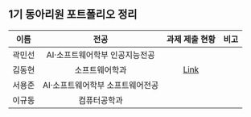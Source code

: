 
## 1기 동아리원 포트폴리오 정리

| 이름 | 전공 | 과제 제출 현황 | 비고 |
| :---: | :---: | :---: | :---: |
| 곽민선 | AI·소프트웨어학부 인공지능전공 | | |
| 김동현 | 소프트웨어학과 | [Link](https://github.com/mlads-gachon/assignment/blob/main/1%EA%B8%B0/%EA%B9%80%EB%8F%99%ED%98%84/README.md) | |
| 서용준 | AI·소프트웨어학부 소프트웨어전공 |  | |
| 이규동 | 컴퓨터공학과 |  | |


<!--
과제 제출 현황은 각 동아리원 폴더 README.md(Assignment Submission Status)를 링크로 달아주세요
-->
